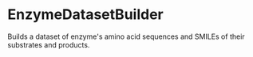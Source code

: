 # EnzymeDatasetBuilder
Builds a dataset of enzyme's amino acid sequences and SMILEs of their substrates and products.
